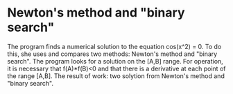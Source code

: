 # Newton's method and "binary search"
The program finds a numerical solution to the equation cos(x^2) = 0. To do this, she uses and compares two methods: Newton's method and "binary search". The program looks for a solution on the [A,B] range. For operation, it is necessary that f(A)*f(B)<0 and that there is a derivative at each point of the range [A,B]. The result of work: two solytion from Newton's method and "binary search".